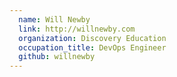 ```yaml
---
  name: Will Newby
  link: http://willnewby.com
  organization: Discovery Education
  occupation_title: DevOps Engineer
  github: willnewby
---
```


